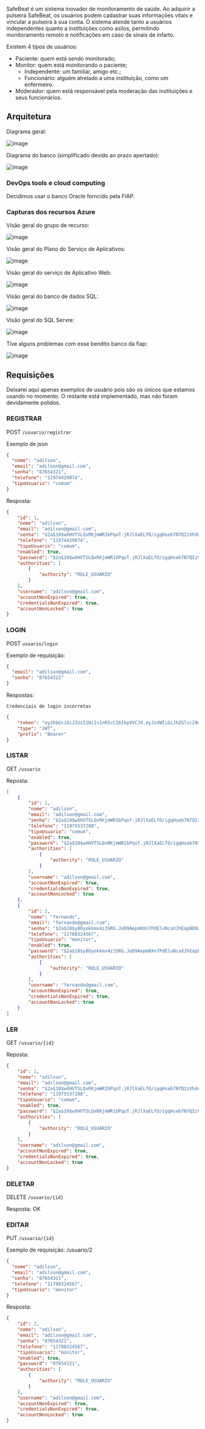 SafeBeat é um sistema inovador de monitoramento de saúde. Ao adquirir a pulseira SafeBeat, os usuários podem cadastrar suas informações vitais e vincular a pulseira à sua conta. O sistema atende tanto a usuários independentes quanto a instituições como asilos, permitindo monitoramento remoto e notificações em caso de sinais de infarto.

Existem 4 tipos de usuários:
- Paciente: quem está sendo monitorado;
- Monitor: quem está monitorando o paciente;
  - Independente: um familiar, amigo etc.;
  - Funcionário: alguém atrelado a uma instituição, como um enfermeiro.
- Moderador: quem está responsável pela moderação das instituições e seus funcionários.

## Arquitetura

Diagrama geral:

![image](/imagens/diagrama_geral.png)

Diagrama do banco (simplificado devido ao prazo apertado):

![image](/imagens/diagrama_banco.png)

### DevOps tools e cloud computing

Decidimos usar o banco Oracle forncido pela FIAP.

### Capturas dos recursos Azure

Visão geral do grupo de recurso:

![image](/imagens/grupo_de_recursos.png)

Visão geral do Plano do Serviço de Aplicativos:

![image](/imagens/plano_de_servico_de_app.png)

Visão geral do serviço de Aplicativo Web:

![image](/imagens/servico_de_aplicativo_web.png)

Visão geral do banco de dados SQL:

![image](/imagens/banco_de_dados_sql.png)

Visão geral do SQL Servre:

![image](/imagens/sql_server.png)

Tive alguns problemas com esse bendito banco da fiap:

![image](/imagens/erro_fiap.png)

## Requisições

Deixarei aqui apenas exemplos de usuário pois são os únicos que estamos usando no momento. O restante está implementado, mas não foram devidamente polidos.

### **REGISTRAR**

POST `/usuario/registrar`

Exemplo de json

```json
{
  "nome": "adilson",
  "email": "adilson@gmail.com",
  "senha": "87654321",
  "telefone": "11974429874",
  "tipoUsuario": "comum"
}
```

Resposta:

```json
{
	"id": 1,
	"nome": "adilson",
	"email": "adilson@gmail.com",
	"senha": "$2a$10$wXHVTSLQxRKjmWR1bPqoT.jRJlXaELfO/igqHseb7N7QIzVhdeE0i",
	"telefone": "11974429874",
	"tipoUsuario": "comum",
	"enabled": true,
	"password": "$2a$10$wXHVTSLQxRKjmWR1bPqoT.jRJlXaELfO/igqHseb7N7QIzVhdeE0i",
	"authorities": [
		{
			"authority": "ROLE_USUARIO"
		}
	],
	"username": "adilson@gmail.com",
	"accountNonExpired": true,
	"credentialsNonExpired": true,
	"accountNonLocked": true
}
```

### **LOGIN**

POST `usuario/login`

Exemplo de requisição:

```json
{
  "email": "adilson@gmail.com",
  "senha": "87654321"
}
```

Respostas:

`Credenciais de login incorretas`

```json
{
	"token": "eyJhbGciOiJIUzI1NiIsInR5cCI6IkpXVCJ9.eyJzdWIiOiJhZGlsc29uQGdtYWlsLmNvbSIsImlzcyI6Imdsb2JhbCIsImV4cCI6MTcwMDgwNTc3MH0.7O6Ci1Ez_QeGVWFeWX-PxQh4aX01qgoS-6hPhhdu_ms",
	"type": "JWT",
	"prefix": "Bearer"
}
```

### **LISTAR**

GET `/usuario`

Reposta:

```json
[
	{
		"id": 1,
		"nome": "adilson",
		"email": "adilson@gmail.com",
		"senha": "$2a$10$wXHVTSLQxRKjmWR1bPqoT.jRJlXaELfO/igqHseb7N7QIzVhdeE0i",
		"telefone": "11975537288",
		"tipoUsuario": "comum",
		"enabled": true,
		"password": "$2a$10$wXHVTSLQxRKjmWR1bPqoT.jRJlXaELfO/igqHseb7N7QIzVhdeE0i",
		"authorities": [
			{
				"authority": "ROLE_USUARIO"
			}
		],
		"username": "adilson@gmail.com",
		"accountNonExpired": true,
		"credentialsNonExpired": true,
		"accountNonLocked": true
	},
	{
		"id": 2,
		"nome": "fernando",
		"email": "fernando@gmail.com",
		"senha": "$2a$10$y8Oyokkmx4z3SRG.JeD9Aepm0Xn7PdEluNcaXJhEapBEN2uqwL/CW",
		"telefone": "11788324567",
		"tipoUsuario": "monitor",
		"enabled": true,
		"password": "$2a$10$y8Oyokkmx4z3SRG.JeD9Aepm0Xn7PdEluNcaXJhEapBEN2uqwL/CW",
		"authorities": [
			{
				"authority": "ROLE_USUARIO"
			}
		],
		"username": "fernando@gmail.com",
		"accountNonExpired": true,
		"credentialsNonExpired": true,
		"accountNonLocked": true
	}
]
```

### **LER**

GET `/usuario/{id}`

Reposta:

```json
{
	"id": 1,
	"nome": "adilson",
	"email": "adilson@gmail.com",
	"senha": "$2a$10$wXHVTSLQxRKjmWR1bPqoT.jRJlXaELfO/igqHseb7N7QIzVhdeE0i",
	"telefone": "11975537288",
	"tipoUsuario": "comum",
	"enabled": true,
	"password": "$2a$10$wXHVTSLQxRKjmWR1bPqoT.jRJlXaELfO/igqHseb7N7QIzVhdeE0i",
	"authorities": [
		{
			"authority": "ROLE_USUARIO"
		}
	],
	"username": "adilson@gmail.com",
	"accountNonExpired": true,
	"credentialsNonExpired": true,
	"accountNonLocked": true
}
```

### **DELETAR**

DELETE `/usuario/{id}`

Resposta: OK

### **EDITAR**

PUT `/usuario/{id}`

Exemplo de requisição:
/usuario/2
```json
{
  "nome": "adilson",
  "email": "adilson@gmail.com",
  "senha": "87654321",
  "telefone": "11788324567",
  "tipoUsuario": "monitor"
}
```

Resposta:

```json
{
	"id": 2,
	"nome": "adilson",
	"email": "adilson@gmail.com",
	"senha": "87654321",
	"telefone": "11788324567",
	"tipoUsuario": "monitor",
	"enabled": true,
	"password": "87654321",
	"authorities": [
		{
			"authority": "ROLE_USUARIO"
		}
	],
	"username": "adilson@gmail.com",
	"accountNonExpired": true,
	"credentialsNonExpired": true,
	"accountNonLocked": true
}
```



